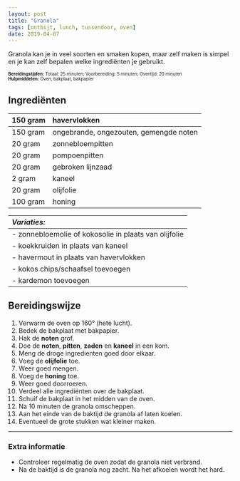 ```yaml
---
layout: post
title: "Granola"
tags: [ontbijt, lunch, tussendoor, oven]
date: 2019-04-07
---
```


Granola kan je in veel soorten en smaken kopen, maar zelf maken is simpel en je kan zelf bepalen welke ingrediënten je gebruikt.

<sub><sup>
**Bereidingstijden:** Totaal: 25 minuten; Voorbereiding: 5 minuten; Oventijd: 20 minuten  
**Hulpmiddelen:** Oven, bakplaat, bakpapier
</sup></sub>

## Ingrediënten

| 150 gram | havervlokken                           |
|:-------- |:-------------------------------------- |
| 150 gram | ongebrande, ongezouten, gemengde noten |
| 20 gram  | zonnebloempitten                       |
| 20 gram  | pompoenpitten                          |
| 20 gram  | gebroken lijnzaad                      |
| 2 gram   | kaneel                                 |
| 20 gram  | olijfolie                              |
| 100 gram | honing                                 |

| ***Variaties:***                                      |
|:----------------------------------------------------- |
| - zonnebloemolie of kokosolie in plaats van olijfolie |
| - koekkruiden in plaats van kaneel                    |
| - havermout in plaats van havervlokken                |
| - kokos chips/schaafsel toevoegen                     |
| - kardemon toevoegen                                  |

## Bereidingswijze
1. Verwarm de oven op 160° (hete lucht).
2. Bedek de bakplaat met bakpapier.
3. Hak de **noten** grof.
4. Doe de **noten**, **pitten**, **zaden** en **kaneel** in een kom.
5. Meng de droge ingredienten goed door elkaar.
6. Voeg de **olijfolie** toe.
7. Weer goed mengen.
8. Voeg de **honing** toe.
9. Weer goed doorroeren.
10. Verdeel alle ingrediënten over de bakplaat.
11. Schuif de bakplaat in het midden van de oven.
12. Na 10 minuten de granola omscheppen.
13. Aan het einde van de baktijd de granola af laten koelen.
14. Eventueel de grote stukken wat kleiner maken.

-----------------------------------------------------------------------
### Extra informatie  
- Controleer regelmatig de oven zodat de granola niet verbrand.
- Na de baktijd is de granola nog zacht. Na het afkoelen wordt het hard.
